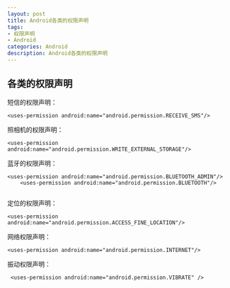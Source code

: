 ```yaml
---
layout: post
title: Android各类的权限声明
tags:
- 权限声明
- Android
categories: Android
description: Android各类的权限声明
---
```



## 各类的权限声明

短信的权限声明：

```
<uses-permission android:name="android.permission.RECEIVE_SMS"/>

```

照相机的权限声明：

```
<uses-permission android:name="android.permission.WRITE_EXTERNAL_STORAGE"/>

```

蓝牙的权限声明：

```
<uses-permission android:name="android.permission.BLUETOOTH_ADMIN"/>
    <uses-permission android:name="android.permission.BLUETOOTH"/>
    
```

定位的权限声明：

```
<uses-permission android:name="android.permission.ACCESS_FINE_LOCATION"/>

```

网络权限声明：

```
<uses-permission android:name="android.permission.INTERNET"/>

```
振动权限声明：

```
 <uses-permission android:name="android.permission.VIBRATE" />
 
```
